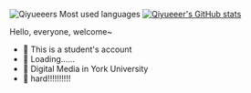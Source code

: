![Qiyueeers Most used languages](https://github-readme-stats.vercel.app/api/top-langs?username=Qiyueeer&show_icons=true&count_private=true&theme=gotham)
[![Qiyueeer's GitHub stats](https://github-readme-stats.vercel.app/api?username=Qiyueeer)](https://github.com/anuraghazra/github-readme-stats)

Hello, everyone, welcome~ 

- :orange_book: This is a student's account
- :hammer: Loading......
- :ram: Digital Media in York University
- :meat_on_bone: hard!!!!!!!!!!